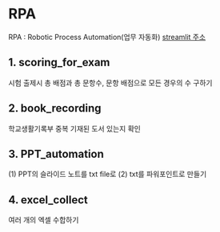 # RPA
RPA : Robotic Process Automation(업무 자동화)
[streamlit 주소]('https://surihub-rpa-app-ieocnc.streamlit.app/)

## 1. scoring_for_exam
시험 출제시 총 배점과 총 문항수, 문항 배점으로 모든 경우의 수 구하기

## 2. book_recording
학교생활기록부 중복 기재된 도서 있는지 확인

## 3. PPT_automation
(1) PPT의 슬라이드 노트를 txt file로
(2) txt를 파워포인트로 만들기

## 4. excel_collect
여러 개의 엑셀 수합하기